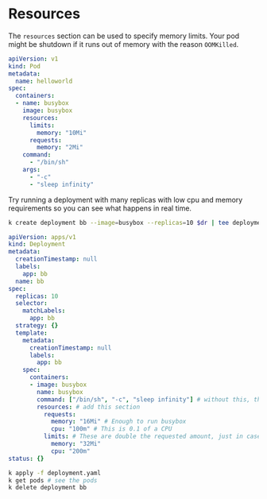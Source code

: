 # Resources

The `resources` section can be used to specify memory limits. Your pod might be shutdown if it runs out of memory with the reason `OOMKilled`.

```yaml
apiVersion: v1
kind: Pod
metadata:
  name: helloworld
spec:
  containers:
  - name: busybox
    image: busybox
    resources:
      limits:
        memory: "10Mi"
      requests:
        memory: "2Mi"
    command:
      - "/bin/sh"
    args:
      - "-c"
      - "sleep infinity"
```

Try running a deployment with many replicas with low cpu and memory requirements so you can see what happens in real time.

```bash
k create deployment bb --image=busybox --replicas=10 $dr | tee deployment.yaml
```

```yaml
apiVersion: apps/v1
kind: Deployment
metadata:
  creationTimestamp: null
  labels:
    app: bb
  name: bb
spec:
  replicas: 10
  selector:
    matchLabels:
      app: bb
  strategy: {}
  template:
    metadata:
      creationTimestamp: null
      labels:
        app: bb
    spec:
      containers:
      - image: busybox
        name: busybox
        command: ["/bin/sh", "-c", "sleep infinity"] # without this, the deployment would think the pod crashed and keep restarting it
        resources: # add this section
          requests:
            memory: "16Mi" # Enough to run busybox
            cpu: "100m" # This is 0.1 of a CPU
          limits: # These are double the requested amount, just in case
            memory: "32Mi"
            cpu: "200m"
status: {}
```

```bash
k apply -f deployment.yaml
k get pods # see the pods
k delete deployment bb
```
